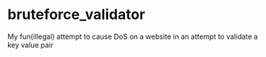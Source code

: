 # bruteforce_validator
My fun(illegal) attempt to cause DoS on a website in an attempt to validate a key value pair
